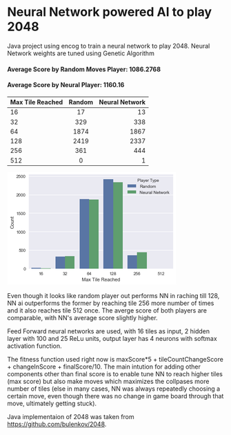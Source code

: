 # Neural Network powered AI to play 2048
Java project using encog to train a neural network to play 2048. Neural Network weights are tuned using Genetic Algorithm


#### Average Score by Random Moves Player: 1086.2768
#### Average Score by Neural Player: 1160.16


| Max Tile Reached |	Random | Neural Network|
| ------------- |:-------------:| -----:|
|16  | 17    |	13   |
|32  | 329 	 |  338  |
|64  |	1874 | 	1867 |
|128 |	2419 |	2337 |
|256 |	361  |	444  |
|512 |	0 	 | 1     |

![alt text](https://github.com/sidd-pandey/2048-GANeural-AI/blob/master/barplot.png "Count of max tiles reached")

Even though it looks like random player out performs NN in raching till 128, NN ai outperforms the former by reaching tile 256 more number of times and it also reaches tile 512 once. The averge score of both players are comparable, with NN's average score slightly higher.

Feed Forward neural networks are used, with 16 tiles as input, 2 hidden layer with 100 and 25 ReLu units, output layer has 4 neurons with softmax activation function. 

The fitness function used right now is maxScore*5 + tileCountChangeScore + changeInScore + finalScore/10. The main intution for adding other components other than final score is to enable tune NN to reach higher tiles (max score) but also make moves which maximizes the collpases more number of tiles (else in many cases, NN was always repeatedly choosing a certain move, even though there was no change in game board through that move, ultimately getting stuck).

Java implementaion of 2048 was taken from https://github.com/bulenkov/2048.
